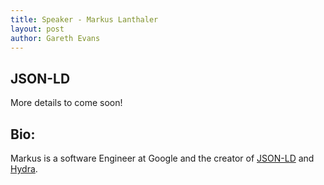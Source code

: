 ```yaml
---
title: Speaker - Markus Lanthaler
layout: post
author: Gareth Evans
---
```


## JSON-LD
 
More details to come soon!

## Bio:

Markus is a software Engineer at Google and the creator of [JSON-LD](http://json-ld.org/) and [Hydra](http://www.markus-lanthaler.com/hydra/).